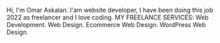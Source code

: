 Hi, I'm Omar Askalan. I'am website developer, I have been doing this job 2022 as freelancer and I love coding.
MY FREELANCE SERVICES:
Web Development.
Web Design.
Ecommerce Web Design.
WordPress Web Design.
